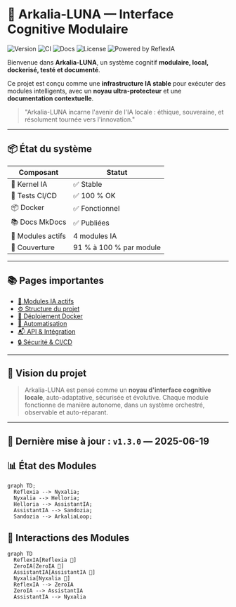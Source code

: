 # 🧠 Arkalia-LUNA — Interface Cognitive Modulaire

![Version](https://img.shields.io/badge/version-v1.3.0-blue)
![CI](https://github.com/athalia-siwek/arkalia-luna-pro/actions/workflows/ci.yml/badge.svg)
![Docs](https://img.shields.io/badge/docs-auto--generated-blueviolet)
![License](https://img.shields.io/badge/license-Proprietary-red)
![Powered by ReflexIA](https://img.shields.io/badge/powered%20by-ReflexIA-brightgreen)

Bienvenue dans **Arkalia-LUNA**, un système cognitif **modulaire, local, dockerisé, testé et documenté**.

Ce projet est conçu comme une **infrastructure IA stable** pour exécuter des modules intelligents, avec un **noyau ultra-protecteur** et une **documentation contextuelle**.

> "Arkalia-LUNA incarne l'avenir de l'IA locale : éthique, souveraine, et résolument tournée vers l'innovation."

---

## 📦 État du système

| Composant      | Statut      |
|----------------|-------------|
| 🧠 Kernel IA    | ✅ Stable   |
| 🧪 Tests CI/CD  | ✅ 100 % OK |
| 📦 Docker       | ✅ Fonctionnel |
| 📚 Docs MkDocs | ✅ Publiées |
| 🧩 Modules actifs | 4 modules IA |
| 🧪 Couverture | 91 % à 100 % par module |

---

## 📚 Pages importantes

- [🧠 Modules IA actifs](modules.md)
- [⚙️ Structure du projet](structure.md)
- [🚀 Déploiement Docker](deployment.md)
- [🔁 Automatisation](automation.md)
- [📬 API & Intégration](api.md)
- [🔒 Sécurité & CI/CD](ci-cd.md)

---

## 🧭 Vision du projet

> Arkalia-LUNA est pensé comme un **noyau d'interface cognitive locale**, auto-adaptative, sécurisée et évolutive. Chaque module fonctionne de manière autonome, dans un système orchestré, observable et auto-réparant.

---

## 📌 Dernière mise à jour : `v1.3.0` — 2025-06-19

## 📊 État des Modules

```mermaid
graph TD;
  Reflexia --> Nyxalia;
  Nyxalia --> Helloria;
  Helloria --> AssistantIA;
  AssistantIA --> Sandozia;
  Sandozia --> ArkaliaLoop;
```

## 🧩 Interactions des Modules

```mermaid
graph TD
  ReflexIA[Reflexia 🧠]
  ZeroIA[ZeroIA 🔄]
  AssistantIA[AssistantIA 💬]
  Nyxalia[Nyxalia 📡]
  ReflexIA --> ZeroIA
  ZeroIA --> AssistantIA
  AssistantIA --> Nyxalia
```